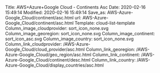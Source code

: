 Title: AWS+Azure+Google Cloud - Continents Asc
Date: 2020-02-16 15:49:14
Modified: 2020-02-16 15:49:14
Save_as: AWS-Azure-Google_Cloud/continent/asc.html
url: AWS-Azure-Google_Cloud/continent/asc.html
Template: cloud-list-template
Column_image_cloudprovider: sort_icon_none.svg
Column_image_georegion: sort_icon_none.svg
Column_image_continent: sort_icon_asc.svg
Column_image_country: sort_icon_none.svg
Column_link_cloudprovider: /AWS-Azure-Google_Cloud/cloud_provider/asc.html
Column_link_georegion: /AWS-Azure-Google_Cloud/geo_region/asc.html
Column_link_continent: /AWS-Azure-Google_Cloud/continent/desc.html
Column_link_country: /AWS-Azure-Google_Cloud/display_countries/asc.html